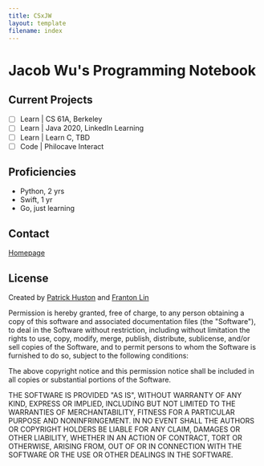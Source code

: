```yaml
---
title: CSxJW
layout: template
filename: index
--- 
```


# Jacob Wu's Programming Notebook

## Current Projects
- [ ]  Learn \| CS 61A, Berkeley
- [ ]  Learn \| Java 2020, LinkedIn Learning
- [ ] Learn \| Learn C, TBD
- [ ] Code \| Philocave Interact

## Proficiencies
* Python, 2 yrs
* Swift, 1 yr
* Go, just learning

## Contact
[Homepage](jacobwu.org)

## License
Created by [Patrick Huston](http://www.patrickhuston.com/) and [Franton Lin](frantonlin.com)

Permission is hereby granted, free of charge, to any person obtaining a copy of this software and associated documentation files (the "Software"), to deal in the Software without restriction, including without limitation the rights to use, copy, modify, merge, publish, distribute, sublicense, and/or sell copies of the Software, and to permit persons to whom the Software is furnished to do so, subject to the following conditions:

The above copyright notice and this permission notice shall be included in all copies or substantial portions of the Software.

THE SOFTWARE IS PROVIDED "AS IS", WITHOUT WARRANTY OF ANY KIND, EXPRESS OR IMPLIED, INCLUDING BUT NOT LIMITED TO THE WARRANTIES OF MERCHANTABILITY, FITNESS FOR A PARTICULAR PURPOSE AND NONINFRINGEMENT. IN NO EVENT SHALL THE AUTHORS OR COPYRIGHT HOLDERS BE LIABLE FOR ANY CLAIM, DAMAGES OR OTHER LIABILITY, WHETHER IN AN ACTION OF CONTRACT, TORT OR OTHERWISE, ARISING FROM, OUT OF OR IN CONNECTION WITH THE SOFTWARE OR THE USE OR OTHER DEALINGS IN THE SOFTWARE.
